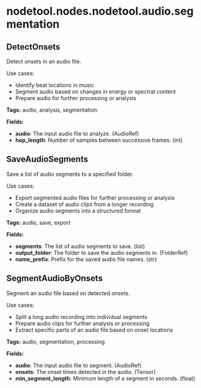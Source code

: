 # nodetool.nodes.nodetool.audio.segmentation

## DetectOnsets

Detect onsets in an audio file.

Use cases:
- Identify beat locations in music
- Segment audio based on changes in energy or spectral content
- Prepare audio for further processing or analysis

**Tags:** audio, analysis, segmentation

**Fields:**
- **audio**: The input audio file to analyze. (AudioRef)
- **hop_length**: Number of samples between successive frames. (int)


## SaveAudioSegments

Save a list of audio segments to a specified folder.

Use cases:
- Export segmented audio files for further processing or analysis
- Create a dataset of audio clips from a longer recording
- Organize audio segments into a structured format

**Tags:** audio, save, export

**Fields:**
- **segments**: The list of audio segments to save. (list)
- **output_folder**: The folder to save the audio segments in. (FolderRef)
- **name_prefix**: Prefix for the saved audio file names. (str)


## SegmentAudioByOnsets

Segment an audio file based on detected onsets.

Use cases:
- Split a long audio recording into individual segments
- Prepare audio clips for further analysis or processing
- Extract specific parts of an audio file based on onset locations

**Tags:** audio, segmentation, processing

**Fields:**
- **audio**: The input audio file to segment. (AudioRef)
- **onsets**: The onset times detected in the audio. (Tensor)
- **min_segment_length**: Minimum length of a segment in seconds. (float)


